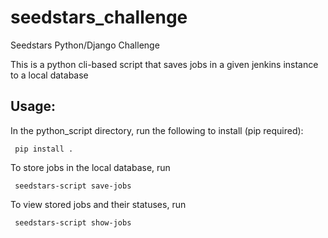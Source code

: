 # seedstars_challenge
Seedstars Python/Django Challenge

This is a python cli-based script that saves jobs in a given jenkins instance to a local database


## Usage:
In the python_script directory, run the following to install (pip required):

<code> pip install . </code>


To store jobs in the local database, run

<code> seedstars-script save-jobs </code>


To view stored jobs and their statuses, run

<code> seedstars-script show-jobs </code>
